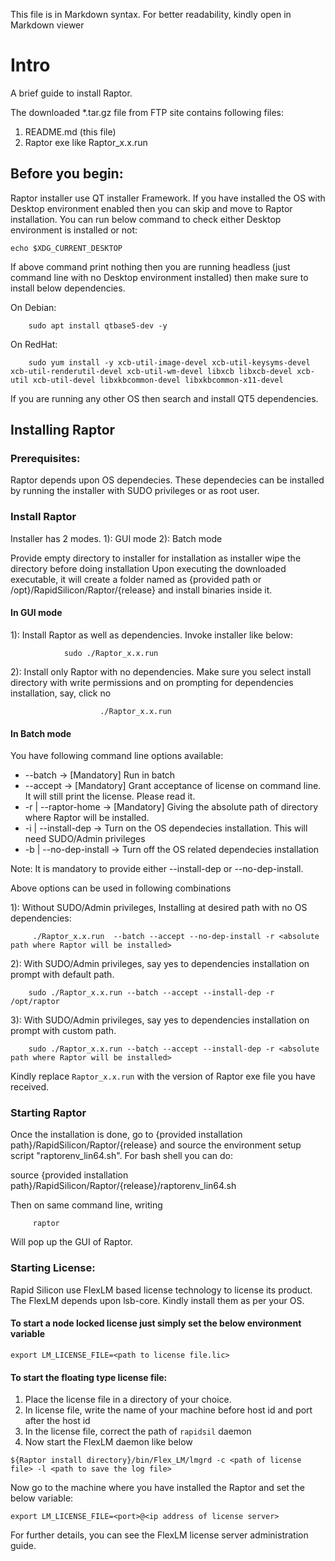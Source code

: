 
This file is in Markdown syntax. For better readability, kindly open in Markdown viewer

# Intro 
A brief guide to install Raptor.

The downloaded *.tar.gz file from FTP site contains following files:

1. README.md (this file)
2. Raptor exe like Raptor_x.x.run

## Before you begin:

Raptor installer use QT installer Framework. If you have installed the OS with Desktop environment enabled then you can skip and move to Raptor installation. You can run below command to check either Desktop environment is installed or not:

```
echo $XDG_CURRENT_DESKTOP
```

If above command print nothing then you are running headless (just command line with no Desktop environment installed) then make sure to install below dependencies. 

On Debian:

```
    sudo apt install qtbase5-dev -y
```

On RedHat:

```
    sudo yum install -y xcb-util-image-devel xcb-util-keysyms-devel xcb-util-renderutil-devel xcb-util-wm-devel libxcb libxcb-devel xcb-util xcb-util-devel libxkbcommon-devel libxkbcommon-x11-devel
```

If you are running any other OS then search and install QT5 dependencies.

## Installing Raptor

### Prerequisites:

Raptor depends upon OS dependecies. These dependecies can be installed by running the installer with SUDO privileges or as root user.

### Install Raptor

Installer has 2 modes. 
1): GUI mode
2): Batch mode

Provide empty directory to installer for installation as installer wipe the directory before doing installation
Upon executing the downloaded executable, it will create a folder named as {provided path or /opt}/RapidSilicon/Raptor/{release} and install binaries inside it.

#### In GUI mode

1): Install Raptor as well as dependencies. Invoke installer like below:

```
            sudo ./Raptor_x.x.run 
```

2): Install only Raptor with no dependencies. Make sure you select install directory with write permissions and on prompting for dependencies installation, say, click no

```
                    ./Raptor_x.x.run 
```

#### In Batch mode

You have following command line options available:

* --batch                   -> [Mandatory] Run in batch
* --accept                  -> [Mandatory] Grant acceptance of license on command line. It will still print the license. Please read it.  
* -r | --raptor-home        -> [Mandatory] Giving the absolute path of directory where Raptor will be installed. 
* -i | --install-dep        -> Turn on the OS dependecies installation. This will need SUDO/Admin privileges
* -b | --no-dep-install     -> Turn off the OS related dependecies installation

Note: It is mandatory to provide either --install-dep or --no-dep-install.

Above options can be used in following combinations

1): Without SUDO/Admin privileges, Installing at desired path with no OS dependencies:

```
     ./Raptor_x.x.run  --batch --accept --no-dep-install -r <absolute path where Raptor will be installed>
```

2): With SUDO/Admin privileges, say yes to dependencies installation on prompt with default path. 

```
    sudo ./Raptor_x.x.run --batch --accept --install-dep -r /opt/raptor 
```

3): With SUDO/Admin privileges, say yes to dependencies installation on prompt with custom path.

```
    sudo ./Raptor_x.x.run --batch --accept --install-dep -r <absolute path where Raptor will be installed> 
```

Kindly replace `Raptor_x.x.run` with the version of Raptor exe file you have received.

### Starting Raptor

Once the installation is done, go to {provided installation path}/RapidSilicon/Raptor/{release} and source the environment setup script "raptorenv_lin64.sh". For bash shell you can do:

source {provided installation path}/RapidSilicon/Raptor/{release}/raptorenv_lin64.sh

Then on same command line, writing

         raptor

Will pop up the GUI of Raptor.

### Starting License:

Rapid Silicon use FlexLM based license technology to license its product. The FlexLM depends upon lsb-core. Kindly install them as per your OS.

#### To start a node locked license just simply set the below environment variable

```
export LM_LICENSE_FILE=<path to license file.lic>
```

#### To start the floating type license file:

1. Place the license file in a directory of your choice.
2. In license file, write the name of your machine before host id and port after the host id
3. In the license file, correct the path of `rapidsil` daemon 
4. Now start the FlexLM daemon like below

```
${Raptor install directory}/bin/Flex_LM/lmgrd -c <path of license file> -l <path to save the log file>
```

Now go to the machine where you have installed the Raptor and set the below variable:

```
export LM_LICENSE_FILE=<port>@<ip address of license server>
```

For further details, you can see the FlexLM license server administration guide.

